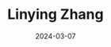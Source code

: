 ---
# Leave the homepage title empty to use the site title
title: Linying Zhang
date: 2024-03-07
type: landing

sections:
  - block: about.biography
    id: about
    content:
      title:
      # Choose a user profile to display (a folder name within `content/authors/`)
      username: admin
  - block: experience
    content:
      title: Experience
      # Date format for experience
      #   Refer to https://wowchemy.com/docs/customization/#date-format
      date_format: Jan 2006
      # Experiences.
      #   Add/remove as many `experience` items below as you like.
      #   Required fields are `title`, `company`, and `date_start`.
      #   Leave `date_end` empty if it's your current employer.
      #   Begin multi-line descriptions with YAML's `|2-` multi-line prefix.
      items:
        - title: Research Intern
          company: MOX
          company_url:
          company_logo: logo_mox_polimi
          location: Politecnico di Milano, Italy
          date_start: '2023-09-01'
          date_end: '2024-03-01'
          description: Development of a data-driven surrogate modeling using shape-informed framework to deal with problems with variable domain.

        - title: Open Source Promotion Plan (OSPP 2023)
          company: Baidu
          company_url: 'https://ir.baidu.com/'
          company_logo: ospp
          location: Baidu, Beijing
          date_start: '2023-07-01'
          date_end: '2023-09-01'
          description: Developed PDE solvers based on the framework of PaddleScience with deep learning algorithms.
     #     description: |2-
     #         Responsibilities include:
     #
     #              * Analysing
     #        * Modelling
     #        * Deploying
            
    design:
      columns: '2'
  - block: collection
    id: publications
    content:
      title: Publications
#      text: |-
#        {{% callout note %}}
#        Quickly discover relevant content by [filtering publications](./publication/).
#        {{% /callout %}}
      filters:
        folders:
          - publication
        exclude_featured: true
    design:
      columns: '2'
      view: citation
  - block: portfolio
    id: projects
    content:
      title: Projects
      filters:
        folders:
          - project
      # Default filter index (e.g. 0 corresponds to the first `filter_button` instance below).
      default_button_index: 0
      # Filter toolbar (optional).
      # Add or remove as many filters (`filter_button` instances) as you like.
      # To show all items, set `tag` to "*".
      # To filter by a specific tag, set `tag` to an existing tag name.
      # To remove the toolbar, delete the entire `filter_button` block.
      buttons:
        - name: All
          tag: '*'
        - name: Deep Learning
          tag: PINN-DVM
        - name: Other
          tag: 
    design:
      # Choose how many columns the section has. Valid values: '1' or '2'.
      columns: '1'
      view: showcase
      # For Showcase view, flip alternate rows?
      flip_alt_rows: false
#  - block: markdown
#    content:
#      title: Gallery
#      subtitle: ''
#      text: |-
#        {{< gallery album="demo" >}}
#    design:
#      columns: '1'
#  - block: collection
#    id: featured
#    content:
#      title: Featured Publications
#      filters:
#        folders:
#          - publication
#        featured_only: true
#    design:
#      columns: '2'
#      view: card
#  - block: collection
#    id: talks
#    content:
#      title: Recent & Upcoming Talks
#      filters:
#        folders:
#          - event
#    design:
#      columns: '2'
#      view: compact
 # - block: tag_cloud
 #   content:
 #     title: Popular Topics
 #   design:
 #     columns: '2'
  - block: contact
    id: contact
    content:
      title: Contact
      subtitle:
      text: 
      # Contact (add or remove contact options as necessary)
      email: lyzhangnna@gmail.com
      phone:  
      # appointment_url: 'https://calendly.com'
      address:
        street: Xueyuan Road, 37
        city: Beijing
        region: Beijing
        postcode: '100191'
        country: China
      directions:  School of Aeronautic Science and Engineering
      contact_links:
      #  - icon: twitter
      #    icon_pack: fab
      #    name: DM Me
      #    link: 'https://twitter.com/Twitter'
        # - icon: linkedin
        #   icon_pack: fab
        #   name: Connect on
        #   link: 'https://linkedin.com/in/paolo--conti'
      #  - icon: video
      #    icon_pack: fas
      #    name: Zoom Me
      #    link: 'https://zoom.com'
      # Automatically link email and phone or display as text?
      autolink: true
      # Email form provider
      # form:
      #  provider: netlify
      #  formspree:
      #    id:
      #  netlify:
          # Enable CAPTCHA challenge to reduce spam?
      #    captcha: false
    design:
      columns: '2'
---